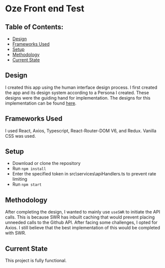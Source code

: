 # Oze Front end Test

## Table of Contents:
- [Design](#design)
- [Frameworks Used](#frameworks-used)
- [Setup](#setup)
- [Methodology](#methodology)
- [Current State](#current-state)

## Design
I created this app using the human interface design process. I first created the app and its design system according to a Persona I created. These designs were the guiding hand for implementation. The designs for this implementation can be found [here](https://www.figma.com/file/hdVOAHMFLUxv0AYGCkoEYt/Github-Profile-VIewer?node-id=11%3A3501&t=kmHLMDWNuTsly5tX-1).

## Frameworks Used
I used React, Axios, Typescript, React-Router-DOM V6, and Redux. Vanilla CSS was used.

## Setup
- Download or clone the repository
- Run `npm install`
- Enter the specified token in src\services\apiHandlers.ts to prevent rate limiting
- Run `npm start`

## Methodology
After completing the design, I wanted to mainly use `useSWR` to initiate the API calls. This is because SWR has inbuilt caching that would prevent placing unneeded calls to the Github API. After facing some challenges, I opted for Axios. I still believe that the best implementation of this would be completed with SWR.

## Current State
This project is fully functional.
